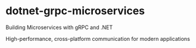 # dotnet-grpc-microservices
Building Microservices with gRPC and .NET


High-performance, cross-platform communication for modern applications
